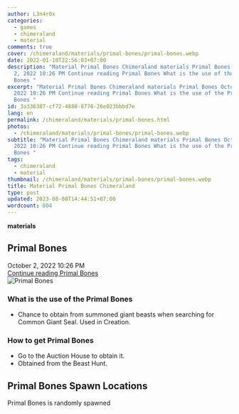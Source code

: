 ```yaml
---
author: L3n4r0x
categories:
  - games
  - chimeraland
  - material
comments: true
cover: /chimeraland/materials/primal-bones/primal-bones.webp
date: 2022-01-10T22:56:03+07:00
description: "Material Primal Bones Chimeraland materials Primal Bones October
  2, 2022 10:26 PM Continue reading Primal Bones What is the use of the Primal
  Bones "
excerpt: "Material Primal Bones Chimeraland materials Primal Bones October 2,
  2022 10:26 PM Continue reading Primal Bones What is the use of the Primal
  Bones "
id: 3a336387-cf72-4888-8778-26e023bbbd7e
lang: en
permalink: /chimeraland/materials/primal-bones.html
photos:
  - /chimeraland/materials/primal-bones/primal-bones.webp
subtitle: "Material Primal Bones Chimeraland materials Primal Bones October 2,
  2022 10:26 PM Continue reading Primal Bones What is the use of the Primal
  Bones "
tags:
  - chimeraland
  - material
thumbnail: /chimeraland/materials/primal-bones/primal-bones.webp
title: Material Primal Bones Chimeraland
type: post
updated: 2023-08-08T14:44:51+07:00
wordcount: 804
---
```


<link
  rel="stylesheet"
  href="https://rawcdn.githack.com/dimaslanjaka/Web-Manajemen/870a349/css/bootstrap-5-3-0-alpha3-wrapper.css"
/>
<section id="bootstrap-wrapper">
  <div data-bs-theme="dark">
    <div
      class="row g-0 border rounded overflow-hidden flex-md-row mb-4 shadow-sm position-relative bg-dark text-light"
    >
      <div class="col p-4 d-flex flex-column position-static">
        <strong class="d-inline-block mb-2 text-success">materials</strong>
        <h2 class="mb-0">Primal Bones</h2>
        <div class="mb-1 text-muted">October 2, 2022 10:26 PM</div>
        <a
          href="/chimeraland/materials/primal-bones.html"
          class="stretched-link d-none text-primary"
          >Continue reading Primal Bones</a
        >
      </div>
      <div class="col-auto d-none d-md-block d-lg-block">
        <img
          src="https://www.webmanajemen.com/chimeraland/materials/primal-bones/primal-bones.webp"
          alt="Primal Bones"
        />
      </div>
    </div>
    <div class="row">
      <div class="col-lg-6 col-12 mb-2">
        <div class="card">
          <div class="card-body">
            <h3 class="card-title">What is the use of the Primal Bones</h3>
            <div class="card-text">
              <ul>
                <li>
                  Chance to obtain from summoned giant beasts when searching for
                  Common Giant Seal. Used in Creation.
                </li>
              </ul>
            </div>
          </div>
        </div>
      </div>
      <div class="col-lg-6 col-12 mb-2">
        <div class="card">
          <div class="card-body">
            <h3 class="card-title">How to get Primal Bones</h3>
            <div class="card-text">
              <ul>
                <li>Go to the Auction House to obtain it.</li>
                <li>Obtained from the Beast Hunt.</li>
              </ul>
            </div>
          </div>
        </div>
      </div>
      <div class="col-12 mb-2">
        <h2>Primal Bones Spawn Locations</h2>
        <p>Primal Bones is randomly spawned</p>
      </div>
    </div>
  </div>
</section>